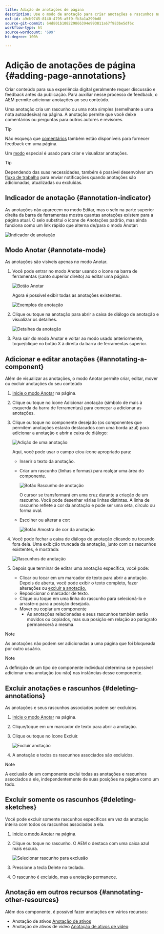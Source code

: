 ```yaml
---
title: Adição de anotações de página
description: Use o modo de anotação para criar anotações e rascunhos nas páginas da mesma maneira que você usaria notas adesivas para auxiliar no processo de revisão do conteúdo
exl-id: a9cb9745-8140-4795-a5f9-fb3a1a299bd8
source-git-commit: 64d801b108229866394e993811a67f983be5df6c
workflow-type: ht
source-wordcount: '699'
ht-degree: 100%

---
```


# Adição de anotações de página {#adding-page-annotations}

Criar conteúdo para sua experiência digital geralmente requer discussão e feedback antes da publicação. Para auxiliar nesse processo de feedback, o AEM permite adicionar anotações ao seu conteúdo.

Uma anotação cria um rascunho ou uma nota simples (semelhante a uma nota autoadesiva) na página. A anotação permite que você deixe comentários ou perguntas para outros autores e revisores.

>[!TIP]
>
>Não esqueça que [comentários](/help/sites-cloud/authoring/getting-started/basic-handling.md#timeline) também estão disponíveis para fornecer feedback em uma página.

Um [modo](/help/sites-cloud/authoring/fundamentals/environment-tools.md#page-modes) especial é usado para criar e visualizar anotações.

>[!TIP]
>
>Dependendo das suas necessidades, também é possível desenvolver um [fluxo de trabalho](/help/sites-cloud/authoring/workflows/overview.md) para enviar notificações quando anotações são adicionadas, atualizadas ou excluídas.

## Indicador de anotação {#annotation-indicator}

As anotações não aparecem no modo Editar, mas o selo na parte superior direita da barra de ferramentas mostra quantas anotações existem para a página atual. O selo substitui o ícone de Anotações padrão, mas ainda funciona como um link rápido que alterna de/para o modo Anotar:

![Indicador de anotação](/help/sites-cloud/authoring/assets/annotation-indicator.png)

## Modo Anotar {#annotate-mode}

As anotações são visíveis apenas no modo Anotar.

1. Você pode entrar no modo Anotar usando o ícone na barra de ferramentas (canto superior direito) ao editar uma página:

   ![Botão Anotar](/help/sites-cloud/authoring/assets/annotations.png)

   Agora é possível exibir todas as anotações existentes.

   ![Exemplos de anotação](/help/sites-cloud/authoring/assets/annotation-sketches.png)

1. Clique ou toque na anotação para abrir a caixa de diálogo de anotação e visualizar os detalhes.

   ![Detalhes da anotação](/help/sites-cloud/authoring/assets/annotation-adding.png)

1. Para sair do modo Anotar e voltar ao modo usado anteriormente, toque/clique no botão X à direita da barra de ferramentas superior.

## Adicionar e editar anotações {#annotating-a-component}

Além de visualizar as anotações, o modo Anotar permite criar, editar, mover ou excluir anotações do seu conteúdo

1. [Inicie o modo Anotar](#annotate-mode) na página.

1. Clique ou toque no ícone Adicionar anotação (símbolo de mais à esquerda da barra de ferramentas) para começar a adicionar as anotações.

1. Clique ou toque no componente desejado (os componentes que permitem anotações estarão destacados com uma borda azul) para adicionar a anotação e abrir a caixa de diálogo:

   ![Adição de uma anotação](/help/sites-cloud/authoring/assets/annotation-adding.png)

   Aqui, você pode usar o campo e/ou ícone apropriado para:

   * Inserir o texto da anotação.
   * Criar um rascunho (linhas e formas) para realçar uma área do componente.

      ![Botão Rascunho de anotação](/help/sites-cloud/authoring/assets/annotation-sketch.png)

      O cursor se transformará em uma cruz durante a criação de um rascunho. Você pode desenhar várias linhas distintas. A linha de rascunho reflete a cor da anotação e pode ser uma seta, círculo ou forma oval.

   * Escolher ou alterar a cor:

      ![Botão Amostra de cor da anotação](/help/sites-cloud/authoring/assets/annotation-color-swatch.png)

1. Você pode fechar a caixa de diálogo de anotação clicando ou tocando fora dela. Uma exibição truncada da anotação, junto com os rascunhos existentes, é mostrada:

   ![Rascunhos de anotação](/help/sites-cloud/authoring/assets/annotation-sketches.png)

1. Depois que terminar de editar uma anotação específica, você pode:

   * Clicar ou tocar em um marcador de texto para abrir a anotação. Depois de aberta, você pode exibir o texto completo, fazer alterações ou [excluir a anotação.](#deleting-annotations)
   * Reposicionar o marcador de texto.
   * Clique ou toque em uma linha do rascunho para selecioná-lo e arraste-o para a posição desejada.
   * Mover ou copiar um componente
      * As anotações relacionadas e seus rascunhos também serão movidos ou copiados, mas sua posição em relação ao parágrafo permanecerá a mesma.


>[!NOTE]
>
>As anotações não podem ser adicionadas a uma página que foi bloqueada por outro usuário.

>[!NOTE]
>
>A definição de um tipo de componente individual determina se é possível adicionar uma anotação (ou não) nas instâncias desse componente.

## Excluir anotações e rascunhos {#deleting-annotations}

As anotações e seus rascunhos associados podem ser excluídos.

1. [Inicie o modo Anotar](#annotate-mode) na página.

1. Clique/toque em um marcador de texto para abrir a anotação.

1. Clique ou toque no ícone Excluir.

   ![Excluir anotação](/help/sites-cloud/authoring/assets/annotation-delete.png)

1. A anotação e todos os rascunhos associados são excluídos.

>[!NOTE]
>
>A exclusão de um componente exclui todas as anotações e rascunhos associados a ele, independentemente de suas posições na página como um todo.

## Excluir somente os rascunhos {#deleting-sketches}

Você pode excluir somente rascunhos específicos em vez da anotação inteira com todos os rascunhos associados a ela.

1. [Inicie o modo Anotar](#annotate-mode) na página.

1. Clique ou toque no rascunho. O AEM o destaca com uma caixa azul mais escura.

   ![Selecionar rascunho para exclusão](/help/sites-cloud/authoring/assets/annotation-sketch-delete.png)

1. Pressione a tecla Delete no teclado.

1. O rascunho é excluído, mas a anotação permanece.

## Anotação em outros recursos {#annotating-other-resources}

Além dos componente, é possível fazer anotações em vários recursos:

* Anotação de ativos [Anotação de ativos](/help/assets/manage-digital-assets.md#annotating)
* Anotação de ativos de vídeo [Anotação de ativos de vídeo](/help/assets/manage-video-assets.md#annotate-video-assets)

